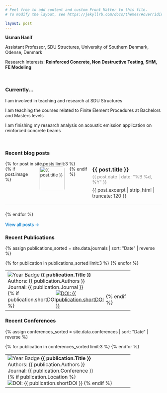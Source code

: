 ```yaml
---
# Feel free to add content and custom Front Matter to this file.
# To modify the layout, see https://jekyllrb.com/docs/themes/#overriding-theme-defaults

layout: post
---
```


**Usman Hanif**

Assistant Professor, SDU Structures, University of Southern Denmark, Odense, Denmark

Research Interests: **Reinforced Concrete, Non Destructive Testing, SHM, FE Modeling**

<br>

### Currently...
I am involved in teaching and research at SDU Structures

I am teaching the courses related to Finite Element Procedures at Bachelors and Masters levels

I am finishing my research analysis on acoustic emission application on reinforced concrete beams

<br>

### Recent blog posts

<ul style="list-style:none; padding:0; margin:0;">
    {% for post in site.posts limit:3 %}
      <li style="display:flex; align-items:flex-start; gap:1rem; margin-bottom:1.5rem; border-bottom:1px solid #eee; padding-bottom:1rem;">
        {% if post.image %}
          <a href="{{ post.url | relative_url }}" style="flex-shrink:0;">
            <img 
              src="{{ post.image | relative_url }}" 
              alt="{{ post.title }}" 
              style="width:80px; height:80px; object-fit:cover; border-radius:8px;"
            >
          </a>
        {% endif %}
        <div>
          <h3 style="margin:0 0 0.25rem 0; font-size:1.1rem;">
            <a href="{{ post.url | relative_url }}" style="text-decoration:none; color:#222;">{{ post.title }}</a>
          </h3>
          <p style="color:#888; font-size:0.9rem; margin:0 0 0.5rem 0;">
            {{ post.date | date: "%B %d, %Y" }}
          </p>
          <p style="margin:0; color:#333; font-size:0.95rem;">
            {{ post.excerpt | strip_html | truncate: 120 }}
          </p>
        </div>
      </li>
    {% endfor %}
  </ul>
  <a href="{{ '/blog/' | relative_url }}" style="display:inline-block; margin-top:1rem; color:#007acc; text-decoration:none; font-weight:500;">
    View all posts →
  </a>

<br>

### Recent Publications

   {% assign publications_sorted = site.data.journals | sort: "Date" | reverse %}

<table style="width:80%;">
  {% for publication in publications_sorted limit:3 %}
  <tr>
    <td style="width:90%;">
      <img alt="Year Badge"
           src="https://img.shields.io/badge/{{ publication.Date | date: '%Y' | uri_escape | replace:'.','%2E' }}-crimson?style=flat-square">
      <strong>{{ publication.Title }}</strong>
      <br />
      Authors: {{ publication.Authors }}
      <br />
      Journal: {{ publication.Journal }}
      <br />
      <div style="display:flex; flex-direction:row; align-items:center;">
        {% if publication.shortDOI %}
        <a href="{{ publication.DOI }}" target="_blank">
          <img src="https://img.shields.io/badge/DOI-{{ publication.shortDOI | replace: '-', '--' }}-blue?style=plastic"
               alt="DOI: {{ publication.shortDOI }}">
        </a>
        {% endif %}
        &nbsp;
        <span class="__dimensions_badge_embed__"
              data-doi="{{ publication.shortDOI }}"
              data-hide-zero-citations="true"
              data-style="small_rectangle"></span>
        &nbsp;
        <div class="altmetric-embed"
             data-badge-type="4"
             data-hide-less-than="1"
             data-badge-popover="right"
             data-doi="{{ publication.shortDOI }}"></div>
      </div>
    </td>
      </tr>
  {% endfor %}
</table>


### Recent Conferences

{% assign conferences_sorted = site.data.conferences | sort: "Date" | reverse %}

  <table  style="width: 80%;">
      {% for publication in conferences_sorted limit:3 %}
      <tr>
        <td style="width:98%">
          <img alt="Year Badge"
               src="https://img.shields.io/badge/{{ publication.Date | date: '%Y' | uri_escape | replace:'.','%2E' }}-crimson?style=flat-square">
               <strong>{{ publication.Title }}</strong>
               <br />
               Authors: {{ publication.Authors }}
               <br />
               Journal: {{ publication.Conference }}
               <br />
              {% if publication.Location %}
                    <img src="https://img.shields.io/badge/Location-{{ publication.Location }}-yellow?style=flat-square" alt="DOI: {{ publication.shortDOI }}">
              {% endif %}
        </td>
      </tr>
      {% endfor %}
  </table>